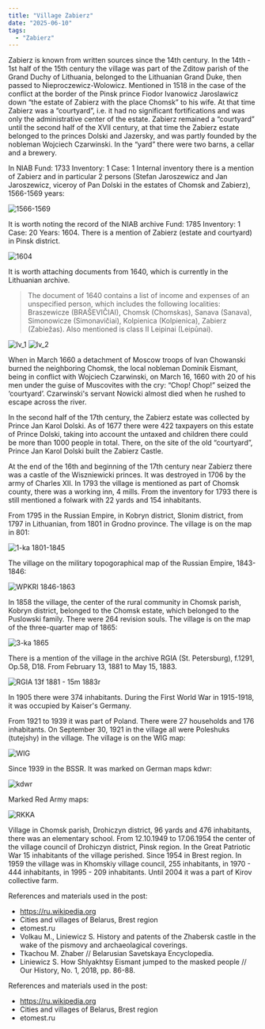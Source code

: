 ```yaml
---
title: "Village Zabierz"
date: "2025-06-10"
tags: 
  - "Zabierz"
---
```


Zabierz is known from written sources since the 14th century. In the 14th - 1st half of the 15th century the village was part of the Zditow parish of the Grand Duchy of Lithuania, belonged to the Lithuanian Grand Duke, then passed to Nieproczewicz-Wolowicz. Mentioned in 1518 in the case of the conflict at the border of the Pinsk prince Fiodor Ivanowicz Jaroslawicz down “the estate of Zabierz with the place Chomsk” to his wife. At that time Zabierz was a “courtyard”, i.e. it had no significant fortifications and was only the administrative center of the estate. Zabierz remained a “courtyard” until the second half of the XVII century, at that time the Zabierz estate belonged to the princes Dolski and Jazersky, and was partly founded by the nobleman Wojciech Czarwinski. In the “yard” there were two barns, a cellar and a brewery.

In NIAB Fund: 1733 Inventory: 1 Case: 1 Internal inventory there is a mention of Zabierz and in particular 2 persons (Stefan Jaroszewicz and Jan Jaroszewicz, viceroy of Pan Dolski in the estates of Chomsk and Zabierz), 1566-1569 years:

![1566-1569](https://github.com/user-attachments/assets/193a6df6-2e82-41cf-8fb4-bf16a29aa4e5)

It is worth noting the record of the NIAB archive Fund: 1785 Inventory: 1 Case: 20 Years: 1604. There is a mention of Zabierz (estate and courtyard) in Pinsk district.

![1604](https://github.com/user-attachments/assets/d4c6c038-f874-4877-b015-451c1a794d27)

It is worth attaching documents from 1640, which is currently in the Lithuanian archive.
> The document of 1640 contains a list of income and expenses of an unspecified person, which includes the following localities: Braszewicze (BRAŠEVIČIAI), Chomsk (Chomskas), Sanava (Sanava), Simonowicze (Simonavičiai), Kolpienica (Kolpienica), Zabierz (Zabiežas). Also mentioned is class II Leipinai (Leipūnai).

![lv_1](https://github.com/user-attachments/assets/79a92dc1-d132-4fa1-a768-14338ccb06d7)
![lv_2](https://github.com/user-attachments/assets/5f342706-8ecd-4646-be95-ecc300e3960c)

When in March 1660 a detachment of Moscow troops of Ivan Chowanski burned the neighboring Chomsk, the local nobleman Dominik Eismant, being in conflict with Wojciech Czarwinski, on March 16, 1660 with 20 of his men under the guise of Muscovites with the cry: “Chop! Chop!” seized the ‘courtyard’. Czarwinski's servant Nowicki almost died when he rushed to escape across the river.

In the second half of the 17th century, the Zabierz estate was collected by Prince Jan Karol Dolski. As of 1677 there were 422 taxpayers on this estate of Prince Dolski, taking into account the untaxed and children there could be more than 1000 people in total.
There, on the site of the old “courtyard”, Prince Jan Karol Dolski built the Zabierz Castle.

At the end of the 16th and beginning of the 17th century near Zabierz there was a castle of the Wiszniewicki princes. It was destroyed in 1706 by the army of Charles XII. In 1793 the village is mentioned as part of Chomsk county, there was a working inn, 4 mills. From the inventory for 1793 there is still mentioned a folwark with 22 yards and 154 inhabitants. 

From 1795 in the Russian Empire, in Kobryn district, Slonim district, from 1797 in Lithuanian, from 1801 in Grodno province. The village is on the map in 801:

![1-ka 1801-1845](https://github.com/user-attachments/assets/7be2d6d7-d657-4ffe-960f-557478b2fbae)

The village on the military topogoraphical map of the Russian Empire, 1843-1846:

![WPKRI 1846-1863](https://github.com/user-attachments/assets/709beeea-1727-4561-b1fd-5830250c57e9)

In 1858 the village, the center of the rural community in Chomsk parish, Kobryn district, belonged to the Chomsk estate, which belonged to the Puslowski family. There were 264 revision souls. The village is on the map of the three-quarter map of 1865:

![3-ka 1865](https://github.com/user-attachments/assets/a27bfefe-bbec-46c0-a62d-8da76ede3a8f)

There is a mention of the village in the archive RGIA (St. Petersburg), f.1291, Op.58, D18. From February 13, 1881 to May 15, 1883.

![RGIA 13f 1881 - 15m 1883r](https://github.com/user-attachments/assets/fc1910a8-e78e-4cc4-8a9f-a380ca41de06)

In 1905 there were 374 inhabitants. During the First World War in 1915-1918, it was occupied by Kaiser's Germany.

From 1921 to 1939 it was part of Poland. There were 27 households and 176 inhabitants. On September 30, 1921 in the village all were Poleshuks (tutejshy) in the village. The village is on the WIG map:

![WIG](https://github.com/user-attachments/assets/fb6a2f34-b33d-4235-a9c9-df6aeb1020f2)

Since 1939 in the BSSR. It was marked on German maps kdwr:

![kdwr](https://github.com/user-attachments/assets/d21d3005-068d-4d5a-8f01-ac6541cf29e6)

Marked Red Army maps:

![RKKA](https://github.com/user-attachments/assets/473ad225-4536-4daa-9947-ee7d9c2a072f)

Village in Chomsk parish, Drohiczyn district, 96 yards and 476 inhabitants, there was an elementary school. From 12.10.1949 to 17.06.1954 the center of the village council of Drohiczyn district, Pinsk region. In the Great Patriotic War 15 inhabitants of the village perished. Since 1954 in Brest region. In 1959 the village was in Khomskiy village council, 255 inhabitants, in 1970 - 444 inhabitants, in 1995 - 209 inhabitants. Until 2004 it was a part of Kirov collective farm. 

References and materials used in the post:
- https://ru.wikipedia.org
- Cities and villages of Belarus, Brest region
- etomest.ru
- Volkau M., Liniewicz S. History and patents of the Zhabersk castle in the wake of the pismovy and archaeolagical coverings.
- Tkachou M. Zhaber // Belarusian Savetskaya Encyclopedia.
- Liniewicz S. How Shlyakhtsy Eismant jumped to the masked people // Our History, No. 1, 2018, pp. 86-88.

References and materials used in the post:
- https://ru.wikipedia.org
- Cities and villages of Belarus, Brest region
- etomest.ru
